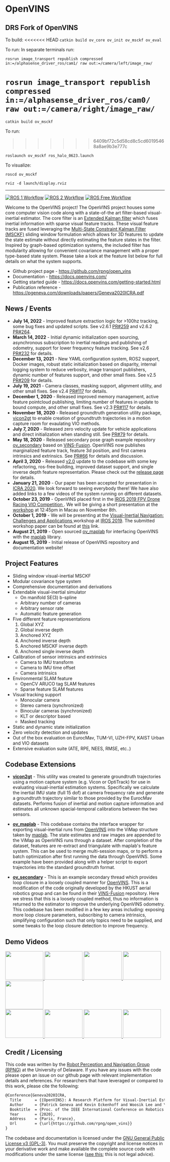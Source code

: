 # OpenVINS

## DRS Fork of OpenVINS

To build:
<<<<<<< HEAD
`catkin build ov_core ov_init ov_msckf ov_eval`

To run:
In separate terminals run:

`rosrun image_transport republish compressed in:=/alphasense_driver_ros/cam1/ raw out:=/camera/left/image_raw/`

`rosrun image_transport republish compressed in:=/alphasense_driver_ros/cam0/ raw out:=/camera/right/image_raw/`
=======

`catkin build ov_msckf`

To run:
>>>>>>> 6409bf72c5d58cd8c5cd60195468a8ae9b3e777c

`roslaunch ov_msckf ros_halo_0623.launch`

To visualize:

`roscd ov_msckf`

`rviz -d launch/display.rviz`

---

[![ROS 1 Workflow](https://github.com/rpng/open_vins/actions/workflows/build_ros1.yml/badge.svg)](https://github.com/rpng/open_vins/actions/workflows/build_ros1.yml)
[![ROS 2 Workflow](https://github.com/rpng/open_vins/actions/workflows/build_ros2.yml/badge.svg)](https://github.com/rpng/open_vins/actions/workflows/build_ros2.yml)
[![ROS Free Workflow](https://github.com/rpng/open_vins/actions/workflows/build.yml/badge.svg)](https://github.com/rpng/open_vins/actions/workflows/build.yml)

Welcome to the OpenVINS project!
The OpenVINS project houses some core computer vision code along with a state-of-the art filter-based visual-inertial
estimator. The core filter is an [Extended Kalman filter](https://en.wikipedia.org/wiki/Extended_Kalman_filter) which
fuses inertial information with sparse visual feature tracks. These visual feature tracks are fused leveraging
the [Multi-State Constraint Kalman Filter (MSCKF)](https://ieeexplore.ieee.org/document/4209642) sliding window
formulation which allows for 3D features to update the state estimate without directly estimating the feature states in
the filter. Inspired by graph-based optimization systems, the included filter has modularity allowing for convenient
covariance management with a proper type-based state system. Please take a look at the feature list below for full
details on what the system supports.

* Github project page - https://github.com/rpng/open_vins
* Documentation - https://docs.openvins.com/
* Getting started guide - https://docs.openvins.com/getting-started.html
* Publication reference - https://pgeneva.com/downloads/papers/Geneva2020ICRA.pdf

## News / Events

* **July 14, 2022** - Improved feature extraction logic for >100hz tracking, some bug fixes and updated scripts. See v2.6.1 [PR#259](https://github.com/rpng/open_vins/pull/259) and v2.6.2 [PR#264](https://github.com/rpng/open_vins/pull/264).
* **March 14, 2022** - Initial dynamic initialization open sourcing, asynchronous subscription to inertial readings and publishing of odometry, support for lower frequency feature tracking. See v2.6 [PR#232](https://github.com/rpng/open_vins/pull/232) for details.
* **December 13, 2021** - New YAML configuration system, ROS2 support, Docker images, robust static initialization based on disparity, internal logging system to reduce verbosity, image transport publishers, dynamic number of features support, and other small fixes. See
  v2.5 [PR#209](https://github.com/rpng/open_vins/pull/209) for details.
* **July 19, 2021** - Camera classes, masking support, alignment utility, and other small fixes. See
  v2.4 [PR#117](https://github.com/rpng/open_vins/pull/186) for details.
* **December 1, 2020** - Released improved memory management, active feature pointcloud publishing, limiting number of
  features in update to bound compute, and other small fixes. See
  v2.3 [PR#117](https://github.com/rpng/open_vins/pull/117) for details.
* **November 18, 2020** - Released groundtruth generation utility package, [vicon2gt](https://github.com/rpng/vicon2gt)
  to enable creation of groundtruth trajectories in a motion capture room for evaulating VIO methods.
* **July 7, 2020** - Released zero velocity update for vehicle applications and direct initialization when standing
  still. See [PR#79](https://github.com/rpng/open_vins/pull/79) for details.
* **May 18, 2020** - Released secondary pose graph example
  repository [ov_secondary](https://github.com/rpng/ov_secondary) based
  on [VINS-Fusion](https://github.com/HKUST-Aerial-Robotics/VINS-Fusion). OpenVINS now publishes marginalized feature
  track, feature 3d position, and first camera intrinsics and extrinsics.
  See [PR#66](https://github.com/rpng/open_vins/pull/66) for details and discussion.
* **April 3, 2020** - Released [v2.0](https://github.com/rpng/open_vins/releases/tag/v2.0) update to the codebase with
  some key refactoring, ros-free building, improved dataset support, and single inverse depth feature representation.
  Please check out the [release page](https://github.com/rpng/open_vins/releases/tag/v2.0) for details.
* **January 21, 2020** - Our paper has been accepted for presentation in [ICRA 2020](https://www.icra2020.org/). We look
  forward to seeing everybody there! We have also added links to a few videos of the system running on different
  datasets.
* **October 23, 2019** - OpenVINS placed first in the [IROS 2019 FPV Drone Racing VIO Competition
  ](http://rpg.ifi.uzh.ch/uzh-fpv.html). We will be giving a short presentation at
  the [workshop](https://wp.nyu.edu/workshopiros2019mav/) at 12:45pm in Macau on November 8th.
* **October 1, 2019** - We will be presenting at the [Visual-Inertial Navigation: Challenges and Applications
  ](http://udel.edu/~ghuang/iros19-vins-workshop/index.html) workshop at [IROS 2019](https://www.iros2019.org/). The
  submitted workshop paper can be found at [this](http://udel.edu/~ghuang/iros19-vins-workshop/papers/06.pdf) link.
* **August 21, 2019** - Open sourced [ov_maplab](https://github.com/rpng/ov_maplab) for interfacing OpenVINS with
  the [maplab](https://github.com/ethz-asl/maplab) library.
* **August 15, 2019** - Initial release of OpenVINS repository and documentation website!

## Project Features

* Sliding window visual-inertial MSCKF
* Modular covariance type system
* Comprehensive documentation and derivations
* Extendable visual-inertial simulator
    * On manifold SE(3) b-spline
    * Arbitrary number of cameras
    * Arbitrary sensor rate
    * Automatic feature generation
* Five different feature representations
    1. Global XYZ
    2. Global inverse depth
    3. Anchored XYZ
    4. Anchored inverse depth
    5. Anchored MSCKF inverse depth
    6. Anchored single inverse depth
* Calibration of sensor intrinsics and extrinsics
    * Camera to IMU transform
    * Camera to IMU time offset
    * Camera intrinsics
* Environmental SLAM feature
    * OpenCV ARUCO tag SLAM features
    * Sparse feature SLAM features
* Visual tracking support
    * Monocular camera
    * Stereo camera (synchronized)
    * Binocular cameras (synchronized)
    * KLT or descriptor based
    * Masked tracking
* Static and dynamic state initialization
* Zero velocity detection and updates
* Out of the box evaluation on EurocMav, TUM-VI, UZH-FPV, KAIST Urban and VIO datasets
* Extensive evaluation suite (ATE, RPE, NEES, RMSE, etc..)

## Codebase Extensions

* **[vicon2gt](https://github.com/rpng/vicon2gt)** - This utility was created to generate groundtruth trajectories using
  a motion capture system (e.g. Vicon or OptiTrack) for use in evaluating visual-inertial estimation systems.
  Specifically we calculate the inertial IMU state (full 15 dof) at camera frequency rate and generate a groundtruth
  trajectory similar to those provided by the EurocMav datasets. Performs fusion of inertial and motion capture
  information and estimates all unknown spacial-temporal calibrations between the two sensors.

* **[ov_maplab](https://github.com/rpng/ov_maplab)** - This codebase contains the interface wrapper for exporting
  visual-inertial runs from [OpenVINS](https://github.com/rpng/open_vins) into the ViMap structure taken
  by [maplab](https://github.com/ethz-asl/maplab). The state estimates and raw images are appended to the ViMap as
  OpenVINS runs through a dataset. After completion of the dataset, features are re-extract and triangulate with
  maplab's feature system. This can be used to merge multi-session maps, or to perform a batch optimization after first
  running the data through OpenVINS. Some example have been provided along with a helper script to export trajectories
  into the standard groundtruth format.

* **[ov_secondary](https://github.com/rpng/ov_secondary)** - This is an example secondary thread which provides loop
  closure in a loosely coupled manner for [OpenVINS](https://github.com/rpng/open_vins). This is a modification of the
  code originally developed by the HKUST aerial robotics group and can be found in
  their [VINS-Fusion](https://github.com/HKUST-Aerial-Robotics/VINS-Fusion) repository. Here we stress that this is a
  loosely coupled method, thus no information is returned to the estimator to improve the underlying OpenVINS odometry.
  This codebase has been modified in a few key areas including: exposing more loop closure parameters, subscribing to
  camera intrinsics, simplifying configuration such that only topics need to be supplied, and some tweaks to the loop
  closure detection to improve frequency.


## Demo Videos

<a href="http://www.youtube.com/watch?v=KCX51GvYGss">
   <img src="https://raw.githubusercontent.com/rpng/open_vins/master/docs/youtube/KCX51GvYGss.jpg" width="120" height="90" />
</a>
<a href="http://www.youtube.com/watch?v=Lc7VQHngSuQ">
   <img src="https://raw.githubusercontent.com/rpng/open_vins/master/docs/youtube/Lc7VQHngSuQ.jpg" width="120" height="90" />
</a>
<a href="http://www.youtube.com/watch?v=vaia7iPaRW8">
   <img src="https://raw.githubusercontent.com/rpng/open_vins/master/docs/youtube/vaia7iPaRW8.jpg" width="120" height="90" />
</a>
<a href="http://www.youtube.com/watch?v=MCzTF9ye2zw">
   <img src="https://raw.githubusercontent.com/rpng/open_vins/master/docs/youtube/MCzTF9ye2zw.jpg"  width="120" height="90"/>
</a>
<a href="http://www.youtube.com/watch?v=eSQLWcNrx_I">
   <img src="https://raw.githubusercontent.com/rpng/open_vins/master/docs/youtube/eSQLWcNrx_I.jpg" width="120" height="90" />
</a>
<br/>

<a href="http://www.youtube.com/watch?v=187AXuuGNNw">
   <img src="https://raw.githubusercontent.com/rpng/open_vins/master/docs/youtube/187AXuuGNNw.jpg" width="120" height="90" />
</a>
<a href="http://www.youtube.com/watch?v=oUoLlrFryk0">
   <img src="https://raw.githubusercontent.com/rpng/open_vins/master/docs/youtube/oUoLlrFryk0.jpg" width="120" height="90" />
</a>
<a href="http://www.youtube.com/watch?v=ExPIGwORm4E">
   <img src="https://raw.githubusercontent.com/rpng/open_vins/master/docs/youtube/ExPIGwORm4E.jpg" width="120" height="90" />
</a>
<a href="http://www.youtube.com/watch?v=lXHl-qgLGl8">
   <img src="https://raw.githubusercontent.com/rpng/open_vins/master/docs/youtube/lXHl-qgLGl8.jpg" width="120" height="90" />
</a>



## Credit / Licensing

This code was written by the [Robot Perception and Navigation Group (RPNG)](https://sites.udel.edu/robot/) at the
University of Delaware. If you have any issues with the code please open an issue on our github page with relevant
implementation details and references. For researchers that have leveraged or compared to this work, please cite the
following:

```txt
@Conference{Geneva2020ICRA,
  Title      = {{OpenVINS}: A Research Platform for Visual-Inertial Estimation},
  Author     = {Patrick Geneva and Kevin Eckenhoff and Woosik Lee and Yulin Yang and Guoquan Huang},
  Booktitle  = {Proc. of the IEEE International Conference on Robotics and Automation},
  Year       = {2020},
  Address    = {Paris, France},
  Url        = {\url{https://github.com/rpng/open_vins}}
}
```

The codebase and documentation is licensed under the [GNU General Public License v3 (GPL-3)](https://www.gnu.org/licenses/gpl-3.0.txt).
You must preserve the copyright and license notices in your derivative work and make available the complete source code with modifications under the same license ([see this](https://choosealicense.com/licenses/gpl-3.0/); this is not legal advice).


